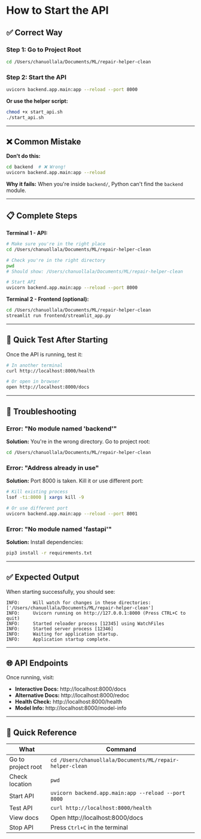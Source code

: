 # How to Start the API

## ✅ Correct Way

### Step 1: Go to Project Root
```bash
cd /Users/chanuollala/Documents/ML/repair-helper-clean
```

### Step 2: Start the API
```bash
uvicorn backend.app.main:app --reload --port 8000
```

**Or use the helper script:**
```bash
chmod +x start_api.sh
./start_api.sh
```

---

## ❌ Common Mistake

**Don't do this:**
```bash
cd backend  # ❌ Wrong!
uvicorn backend.app.main:app --reload
```

**Why it fails:** When you're inside `backend/`, Python can't find the `backend` module.

---

## 📋 Complete Steps

**Terminal 1 - API:**
```bash
# Make sure you're in the right place
cd /Users/chanuollala/Documents/ML/repair-helper-clean

# Check you're in the right directory
pwd
# Should show: /Users/chanuollala/Documents/ML/repair-helper-clean

# Start API
uvicorn backend.app.main:app --reload --port 8000
```

**Terminal 2 - Frontend (optional):**
```bash
cd /Users/chanuollala/Documents/ML/repair-helper-clean
streamlit run frontend/streamlit_app.py
```

---

## 🎯 Quick Test After Starting

Once the API is running, test it:

```bash
# In another terminal
curl http://localhost:8000/health

# Or open in browser
open http://localhost:8000/docs
```

---

## 🔧 Troubleshooting

### Error: "No module named 'backend'"
**Solution:** You're in the wrong directory. Go to project root:
```bash
cd /Users/chanuollala/Documents/ML/repair-helper-clean
```

### Error: "Address already in use"
**Solution:** Port 8000 is taken. Kill it or use different port:
```bash
# Kill existing process
lsof -ti:8000 | xargs kill -9

# Or use different port
uvicorn backend.app.main:app --reload --port 8001
```

### Error: "No module named 'fastapi'"
**Solution:** Install dependencies:
```bash
pip3 install -r requirements.txt
```

---

## ✅ Expected Output

When starting successfully, you should see:
```
INFO:     Will watch for changes in these directories: ['/Users/chanuollala/Documents/ML/repair-helper-clean']
INFO:     Uvicorn running on http://127.0.0.1:8000 (Press CTRL+C to quit)
INFO:     Started reloader process [12345] using WatchFiles
INFO:     Started server process [12346]
INFO:     Waiting for application startup.
INFO:     Application startup complete.
```

---

## 🌐 API Endpoints

Once running, visit:
- **Interactive Docs:** http://localhost:8000/docs
- **Alternative Docs:** http://localhost:8000/redoc
- **Health Check:** http://localhost:8000/health
- **Model Info:** http://localhost:8000/model-info

---

## 📝 Quick Reference

| What | Command |
|------|---------|
| Go to project root | `cd /Users/chanuollala/Documents/ML/repair-helper-clean` |
| Check location | `pwd` |
| Start API | `uvicorn backend.app.main:app --reload --port 8000` |
| Test API | `curl http://localhost:8000/health` |
| View docs | Open http://localhost:8000/docs |
| Stop API | Press `Ctrl+C` in the terminal |

